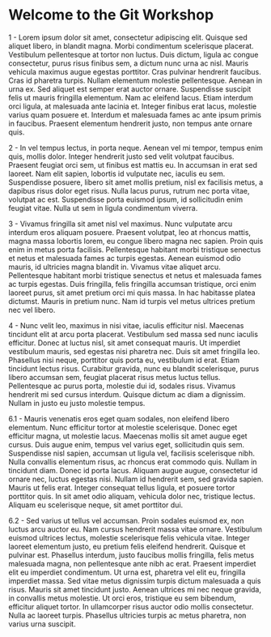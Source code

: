 # Welcome to the Git Workshop

1 - Lorem ipsum dolor sit amet, consectetur adipiscing elit. Quisque sed aliquet libero, in blandit magna. Morbi condimentum scelerisque placerat. Vestibulum pellentesque at tortor non luctus. Duis dictum, ligula ac congue consectetur, purus risus finibus sem, a dictum nunc urna ac nisl. Mauris vehicula maximus augue egestas porttitor. Cras pulvinar hendrerit faucibus. Cras id pharetra turpis. Nullam elementum molestie pellentesque. Aenean in urna ex. Sed aliquet est semper erat auctor ornare. Suspendisse suscipit felis ut mauris fringilla elementum. Nam ac eleifend lacus. Etiam interdum orci ligula, at malesuada ante lacinia et. Integer finibus erat lacus, molestie varius quam posuere et. Interdum et malesuada fames ac ante ipsum primis in faucibus. Praesent elementum hendrerit justo, non tempus ante ornare quis.

2 - In vel tempus lectus, in porta neque. Aenean vel mi tempor, tempus enim quis, mollis dolor. Integer hendrerit justo sed velit volutpat faucibus. Praesent feugiat orci sem, ut finibus est mattis eu. In accumsan in erat sed laoreet. Nam elit sapien, lobortis id vulputate nec, iaculis eu sem. Suspendisse posuere, libero sit amet mollis pretium, nisl ex facilisis metus, a dapibus risus dolor eget risus. Nulla lacus purus, rutrum nec porta vitae, volutpat ac est. Suspendisse porta euismod ipsum, id sollicitudin enim feugiat vitae. Nulla ut sem in ligula condimentum viverra.

3 - Vivamus fringilla sit amet nisl vel maximus. Nunc vulputate arcu interdum eros aliquam posuere. Praesent volutpat, leo at rhoncus mattis, magna massa lobortis lorem, eu congue libero magna nec sapien. Proin quis enim in metus porta facilisis. Pellentesque habitant morbi tristique senectus et netus et malesuada fames ac turpis egestas. Aenean euismod odio mauris, id ultricies magna blandit in. Vivamus vitae aliquet arcu. Pellentesque habitant morbi tristique senectus et netus et malesuada fames ac turpis egestas. Duis fringilla, felis fringilla accumsan tristique, orci enim laoreet purus, sit amet pretium orci mi quis massa. In hac habitasse platea dictumst. Mauris in pretium nunc. Nam id turpis vel metus ultrices pretium nec vel libero.

4 - Nunc velit leo, maximus in nisi vitae, iaculis efficitur nisl. Maecenas tincidunt elit at arcu porta placerat. Vestibulum sed massa sed nunc iaculis efficitur. Donec at luctus nisl, sit amet consequat mauris. Ut imperdiet vestibulum mauris, sed egestas nisi pharetra nec. Duis sit amet fringilla leo. Phasellus nisi neque, porttitor quis porta eu, vestibulum id erat. Etiam tincidunt lectus risus. Curabitur gravida, nunc eu blandit scelerisque, purus libero accumsan sem, feugiat placerat risus metus luctus tellus. Pellentesque ac purus porta, molestie dui id, sodales risus. Vivamus hendrerit mi sed cursus interdum. Quisque dictum ac diam a dignissim. Nullam in justo eu justo molestie tempus.

6.1 - Mauris venenatis eros eget quam sodales, non eleifend libero elementum. Nunc efficitur tortor at molestie scelerisque. Donec eget efficitur magna, ut molestie lacus. Maecenas mollis sit amet augue eget cursus. Duis augue enim, tempus vel varius eget, sollicitudin quis sem. Suspendisse nisl sapien, accumsan ut ligula vel, facilisis scelerisque nibh. Nulla convallis elementum risus, ac rhoncus erat commodo quis. Nullam in tincidunt diam. Donec id porta lacus. Aliquam augue augue, consectetur id ornare nec, luctus egestas nisi. Nullam id hendrerit sem, sed gravida sapien. Mauris ut felis erat. Integer consequat tellus ligula, et posuere tortor porttitor quis. In sit amet odio aliquam, vehicula dolor nec, tristique lectus. Aliquam eu scelerisque neque, sit amet porttitor dui.

6.2 - Sed varius ut tellus vel accumsan. Proin sodales euismod ex, non luctus arcu auctor eu. Nam cursus hendrerit massa vitae ornare. Vestibulum euismod ultrices lectus, molestie scelerisque felis vehicula vitae. Integer laoreet elementum justo, eu pretium felis eleifend hendrerit. Quisque et pulvinar est. Phasellus interdum, justo faucibus mollis fringilla, felis metus malesuada magna, non pellentesque ante nibh ac erat. Praesent imperdiet elit eu imperdiet condimentum. Ut urna est, pharetra vel elit eu, fringilla imperdiet massa. Sed vitae metus dignissim turpis dictum malesuada a quis risus. Mauris sit amet tincidunt justo. Aenean ultrices mi nec neque gravida, in convallis metus molestie. Ut orci eros, tristique eu sem bibendum, efficitur aliquet tortor. In ullamcorper risus auctor odio mollis consectetur. Nulla ac laoreet turpis. Phasellus ultricies turpis ac metus pharetra, non varius urna suscipit.
